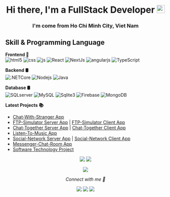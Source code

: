 <h1 align="center">Hi there, I'm a FullStack Developer <a href="https://www.gautamkrishnar.com/"><img src="https://media.giphy.com/media/hvRJCLFzcasrR4ia7z/giphy.gif" width="25px"></a></h1>
<h3 align="center">I'm come from <b>Ho Chi Minh City, Viet Nam</b></h3>

<h2>Skill & Programming Language</h2>

**Frontend 📱**</br>
  <img alt="html5" src="https://img.shields.io/badge/-HTML5-E34F26?style=flat-square&logo=html5&logoColor=white" />
  <img alt="css" src="https://img.shields.io/badge/-CSS-blueviolet" />
  <img alt="js" src="https://img.shields.io/badge/Javascript-yellow.svg?&style=flat-square&logo=javascript&logoColor=white" />
  <img alt="React" src="https://img.shields.io/badge/-React-45b8d8?style=flat-square&logo=react&logoColor=white" />
  <img alt="NextJs" src="https://img.shields.io/badge/NextJS-black.svg?&style=flat-square&logo=next.js&logoColor=white" />
  <img alt="angularjs" src="https://img.shields.io/badge/-Angular-DD0031?style=flat-square&logo=angular&logoColor=white" />
  <img alt="TypeScript" src="https://img.shields.io/badge/-TypeScript-007ACC?style=flat-square&logo=typescript&logoColor=white" />

**Backend 🛢**</br>
  <img alt=".NETCore" src="https://img.shields.io/badge/-.NET%20Core-blue" />
  <img alt="Nodejs" src="https://img.shields.io/badge/-Nodejs-43853d?style=flat-square&logo=Node.js&logoColor=white" />
  <img alt="Java" src="https://img.shields.io/badge/Java-007ACC.svg?&style=flat-square&logo=java&logoColor=white" />

**Database 🛢**</br>
  <img alt="SQLserver" src="https://img.shields.io/badge/-SQL%20Server-yellow" />
  <img alt="MySQL" src="https://img.shields.io/badge/-MySQL-yellowgreen" />
  <img alt="Sqlite3" src="https://img.shields.io/badge/-Sqlite3-red" />
  <img alt="Firebase" src="https://img.shields.io/badge/-Firebase-brightgreen" />
  <img alt="MongoDB" src="https://img.shields.io/badge/-MongoDB-13aa52?style=flat-square&logo=mongodb&logoColor=white" />

<!-- <h4>
> Other Languages ​​used: 
  <img alt="knex" src="https://img.shields.io/badge/-Knex-orange" />
</h4> 

 <h4>
> State Management: 
  <img alt="React Hook" src="https://img.shields.io/badge/-Hook-blue" />
  <img alt="redux" src="https://img.shields.io/badge/-Redux-764ABC?style=flat-square&logo=redux&logoColor=white" />
  <img alt="Mobx" src="https://img.shields.io/badge/-Mobx-red" />
</h4>

 <h4> > CI-CD:
  <img alt="Heroku" src="https://img.shields.io/badge/-Heroku-430098?style=flat-square&logo=heroku&logoColor=white" />
  <img alt="Vercel" src="https://img.shields.io/badge/-Vercel-brightgreen" />
  <img alt="Firebase" src="https://img.shields.io/badge/-Firebase-brightgreen" />
  <img alt="Github" src="https://img.shields.io/badge/-Github-black" />
  <img alt="Atlas" src="https://img.shields.io/badge/-Atlas-green" />
  <img alt="Netlify" src="https://img.shields.io/badge/-Netlify-blue" />
  <img alt="Bitbutket" src="https://img.shields.io/badge/-Bitbutket-blueviolet" />
</h4> -->

<div>
<!-- <img src="https://github-readme-stats.vercel.app/api?username=huynhquangvinh01121999&show_icons=true&theme=tokyonight&count_private=true"/>
<img height="195px" src="https://github-readme-stats.vercel.app/api/top-langs/?username=huynhquangvinh01121999&layout=compact&theme=tokyonight"/> -->
<!--   <p align="center">
    <img src="https://github-readme-stats.vercel.app/api/top-langs/?username=huynhquangvinh01121999&layout=compact&theme=react"/>
   </p> -->
</div>

**Latest Projects 📚**
 - [Chat-With-Stranger App](https://github.com/huynhquangvinh01121999/Chat-With-Stranger)
 - [FTP-Simulator Server App](https://github.com/huynhquangvinh01121999/FTPSimulator_Server) | [FTP-Simulator Client App](https://github.com/huynhquangvinh01121999/FTPSimulator_Client)
 - [Chat-Together Server App](https://github.com/huynhquangvinh01121999/Server_ChatTogether) | [Chat-Together Client App](https://github.com/huynhquangvinh01121999/Client_ChatTogether)
 - [Listen-To-Music App](https://github.com/huynhquangvinh01121999/Music-Power-App)
 - [Social-Network Server App](https://github.com/huynhquangvinh01121999/Server_LifeFace-Social) | [Social-Network Client App](https://github.com/huynhquangvinh01121999/Client_LifeFace-Social)
 - [Messenger-Chat-Room App](https://github.com/huynhquangvinh01121999/Messenger-Chat-Room)
 - [Software Technology Project](https://github.com/huynhquangvinh01121999/ST-Subject)

<p align="center">
  <img src="https://github-readme-stats.vercel.app/api?username=huynhquangvinh01121999&show_icons=true&icon_color=ffb300&theme=react" />
  <img src="https://github-readme-streak-stats.herokuapp.com/?user=huynhquangvinh01121999&icon_color=ffb300&theme=react" />
</p>
<p align="center">
  <img align="center" src="https://github-readme-stats.vercel.app/api/top-langs?username=huynhquangvinh01121999&title_color=1e88e5&theme=react" />
</p>

<p align="center"><i >Connect with me 🚀</i></p>
<p align="center">
  <a href="https://www.youtube.com/channel/UCtPMSuy0lIQ-UwKt1y-_Odg" target="_blank"><img src="https://img.shields.io/youtube/channel/views/UCtPMSuy0lIQ-UwKt1y-_Odg?color=FF514E&label=Youtube&logo=youtube&logoColor=FF514E&style=flat-square"></a>
  <a href="https://www.facebook.com/profile.php?id=100005918238295" target="_blank"><img src="https://img.shields.io/badge/Facebook-%231877F2.svg?&style=flat-square&logo=facebook&logoColor=white"></a>
  <a href="https://google.com/+huynhquangvinh01121999" target="_blank"><img src="https://img.shields.io/badge/Email-red.svg?&style=flat-square&logo=gmail&logoColor=white"></a>
</p>
